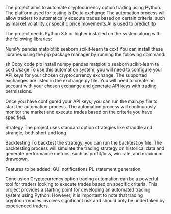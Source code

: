 
The project aims to automate cryptocurrency option trading using Python. The platform used for testing is Delta exchange.The automation process will allow traders to automatically execute trades based on certain criteria, such as market volatility or specific price movements.AI is used to predict ltp

The project needs Python 3.5 or higher installed on the system,along with the following libraries:

NumPy
pandas
matplotlib
seaborn
scikit-learn
ta
ccxt
You can install these libraries using the pip package manager by running the following command:

sh
Copy code
pip install numpy pandas matplotlib seaborn scikit-learn ta ccxt
Usage
To use this automation system, you will need to configure your API keys for your chosen cryptocurrency exchange. The supported exchanges are listed in the exchange.py file. You will need to create an account with your chosen exchange and generate API keys with trading permissions.

Once you have configured your API keys, you can run the main.py file to start the automation process. The automation process will continuously monitor the market and execute trades based on the criteria you have specified.

Strategy
The project uses standard option strategies like straddle and strangle, both short and long

Backtesting
To backtest the strategy, you can run the backtest.py file. The backtesting process will simulate the trading strategy on historical data and generate performance metrics, such as profit/loss, win rate, and maximum drawdown.

Features to be added:
GUI
notifications
PL statement generation 

Conclusion
Cryptocurrency option trading automation can be a powerful tool for traders looking to execute trades based on specific criteria. This project provides a starting point for developing an automated trading system using Python. However, it is important to note that trading cryptocurrencies involves significant risk and should only be undertaken by experienced traders.

